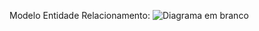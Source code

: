 Modelo Entidade Relacionamento:
![Diagrama em branco](https://user-images.githubusercontent.com/43837170/177553986-df864e3e-859b-4af5-8c35-e98e8e972055.png)
